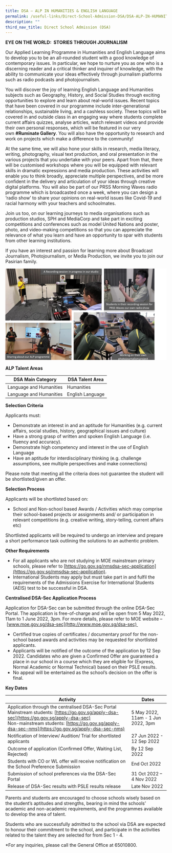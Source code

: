 ```yaml
---
title: DSA – ALP IN HUMANITIES & ENGLISH LANGUAGE
permalink: /useful-links/Direct-School-Admission-DSA/DSA-ALP-IN-HUMANITIES-AND-ENGLISH-LANGUAGE/
description: ""
third_nav_title: Direct School Admission (DSA)
---
```

**EYE ON THE WORLD:  STORIES THROUGH JOURNALISM**  

Our Applied Learning Programme in Humanities and English Language aims to develop you to be an all-rounded student with a good knowledge of contemporary issues. In particular, we hope to nurture you as one who is a discerning reader and a critical thinker and inquirer of knowledge, with the ability to communicate your ideas effectively through journalism platforms such as radio podcasts and photojournalism. 

You will discover the joy of learning English Language and Humanities subjects such as Geography, History, and Social Studies through exciting opportunities to explore and learn about real-world issues. Recent topics that have been covered in our programme include inter-generational relationships, sustainable living, and a cashless society. These topics will be covered in and outside class in an engaging way where students complete current affairs quizzes, analyse articles, watch relevant videos and provide their own personal responses, which will be featured in our very own **#Ruminate Gallery**. You will also have the opportunity to research and work on projects which make a difference to the community!   

At the same time, we will also hone your skills in research, media literacy, writing, photography, visual text production, and oral presentation in the various projects that you undertake with your peers. Apart from that, there will be customised workshops where you will be equipped with relevant skills in dramatic expressions and media production. These activities will enable you to think broadly, appreciate multiple perspectives, and be more confident in the delivery and articulation of your ideas through creative digital platforms. You will also be part of our PRSS Morning Waves radio programme which is broadcasted once a week, where you can design a ‘radio show’ to share your opinions on real-world issues like Covid-19 and racial harmony with your teachers and schoolmates.  

Join us too, on our learning journeys to media organisations such as production studios, SPH and MediaCorp and take part in exciting competitions and conferences such as model United Nations and poster, photo, and video-making competitions so that you can appreciate the relevance of what you learn and have an opportunity to spar with students from other learning institutions.  

If you have an interest and passion for learning more about Broadcast Journalism, Photojournalism, or Media Production, we invite you to join our Pasirian family.

![](/images/DSA%20ALP.jpeg)

**ALP Talent Areas**


| DSA Main Category | DSA Talent Area | 
| -------- | -------- | 
| Language and Humanities     | Humanities     | 
|Language and Humanities|English Language

**Selection Criteria**

Applicants must:

*   Demonstrate an interest in and an aptitude for Humanities (e.g. current affairs, social studies, history, geographical issues and culture)
*   Have a strong grasp of written and spoken English Language (i.e. fluency and accuracy). 
*   Demonstrate high competency and interest in the use of English Language 
*   Have an aptitude for interdisciplinary thinking (e.g. challenge assumptions, see multiple perspectives and make connections) 

  

Please note that meeting all the criteria does not guarantee the student will be shortlisted/given an offer.

  

**Selection Process**  

  

Applicants will be shortlisted based on:

*   School and Non-school based Awards / Activities which may comprise their school-based projects or assignments and/ or participation in relevant competitions (e.g. creative writing, story-telling, current affairs etc)

  
Shortlisted applicants will be required to undergo an interview and prepare a short performance task outlining the solutions to an authentic problem.  

  

**Other Requirements**  

*   For all applicants who are not studying in MOE mainstream primary schools, please refer to [https://go.gov.sg/nmsdsa-sec-application](https://go.gov.sg/nmsdsa-sec-application).
*   International Students may apply but must take part in and fulfil the requirements of the Admissions Exercise for International Students (AEIS) test to be successful in DSA. 

**Centralised DSA-Sec Application Process**  

Application for DSA-Sec can be submitted through the online DSA-Sec Portal. The application is free-of-charge and will be open from 5 May 2022, 11am to 1 June 2022, 3pm. For more details, please refer to MOE website – [www.moe.gov.sg/dsa-sec](http://www.moe.gov.sg/dsa-sec) 

*   Certified true copies of certificates / documentary proof for the non-school based awards and activities may be requested for shortlisted applicants. 
*   Applicants will be notified of the outcome of the application by 12 Sep 2022. Candidates who are given a Confirmed Offer are guaranteed a place in our school in a course which they are eligible for (Express, Normal Academic or Normal Technical) based on their PSLE results. 
*   No appeal will be entertained as the school’s decision on the offer is final. 

**Key Dates**


| Activity| Dates | 
| -------- | -------- | 
| Application through the centralised DSA-Sec Portal<br>Mainstream students: [https://go.gov.sg/apply-dsa-sec](https://go.gov.sg/apply-dsa-sec)<br>Non-mainstream students: [https://go.gov.sg/apply-dsa-sec-nms](https://go.gov.sg/apply-dsa-sec-nms)     | 5 May 2022, 11am - 1 Jun 2022, 3pm     | 
|Notification of Interview/ Audition/ Trial for shortlisted applicants|27 Jun 2022 - 12 Sep 2022
|Outcome of application (Confirmed Offer, Waiting List, Rejected)|	By 12 Sep 2022
|Students with CO or WL offer will receive notification on the School Preference Submission|End Oct 2022
|Submission of school preferences via the DSA-Sec Portal|31 Oct 2022 – 4 Nov 2022
|Release of DSA-Sec results with PSLE results release|Late Nov 2022

Parents and students are encouraged to choose schools wisely based on the student’s aptitudes and strengths, bearing in mind the schools’ academic and non-academic requirements, and the programmes available to develop the area of talent.

Students who are successfully admitted to the school via DSA are expected to honour their commitment to the school, and participate in the activities related to the talent they are selected for from Sec 1 - 4. 

\*For any inquiries, please call the General Office at 65010800.
